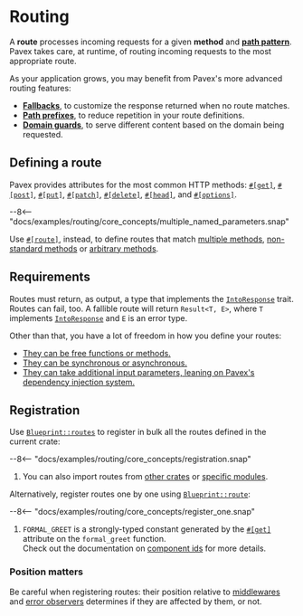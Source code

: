 # Routing

A **route** processes incoming requests for a given **method** and [**path pattern**](path_patterns.md).
Pavex takes care, at runtime, of routing incoming requests to the most appropriate route.

As your application grows, you may benefit from Pavex's more advanced routing features:

- [**Fallbacks**], to customize the response returned when no route matches.
- [**Path prefixes**](path_prefixes.md), to reduce repetition in your route definitions.
- [**Domain guards**](domain_guards.md), to serve different content based on the domain being requested.

## Defining a route

Pavex provides attributes for the most common HTTP methods: [`#[get]`][get_attr], [`#[post]`][post_attr], [`#[put]`][put_attr], [`#[patch]`][patch_attr], [`#[delete]`][delete_attr], [`#[head]`][head_attr], and [`#[options]`][options_attr].

--8<-- "docs/examples/routing/core_concepts/multiple_named_parameters.snap"

Use [`#[route]`][route_attr], instead, to define routes that match [multiple methods][multiple_methods], [non-standard methods][non_standard_methods] or [arbitrary methods][arbitrary_methods].

## Requirements

Routes must return, as output, a type that implements the [`IntoResponse`][IntoResponse] trait.\
Routes can fail, too. A fallible route will return `Result<T, E>`, where `T` implements [`IntoResponse`][IntoResponse] and `E` is an error type.

Other than that, you have a lot of freedom in how you define your routes:

- [They can be free functions or methods.](/guide/attributes/functions_and_methods.md)
- [They can be synchronous or asynchronous.](/guide/attributes/sync_or_async.md)
- [They can take additional input parameters, leaning on Pavex's dependency injection system.](/guide/dependency_injection/index.md)

## Registration

Use [`Blueprint::routes`][Blueprint::routes] to register in bulk all the routes defined in the current crate:

--8<-- "docs/examples/routing/core_concepts/registration.snap"

1. You can also import routes from [other crates][import_other_crates] or [specific modules][import_specific_modules].

Alternatively, register routes one by one using [`Blueprint::route`][Blueprint::route]:

--8<-- "docs/examples/routing/core_concepts/register_one.snap"

1. `FORMAL_GREET` is a strongly-typed constant generated by the [`#[get]`][get_attr] attribute on the `formal_greet` function.\
   Check out the documentation on [component ids](/guide/attributes/component_id.md) for more details.

### Position matters

Be careful when registering routes: their position relative to [middlewares](/guide/middleware/execution_order.md) and [error observers](/guide/errors/error_observers.md#position-matters) determines if they are affected by them, or not.

[Blueprint]: /api_reference/pavex/blueprint/struct.Blueprint.html
[Blueprint::route]: /api_reference/pavex/blueprint/struct.Blueprint.html#method.route
[Blueprint::routes]: /api_reference/pavex/blueprint/struct.Blueprint.html#method.routes
[IntoResponse]: /api_reference/pavex/response/trait.IntoResponse.html
[**Fallbacks**]: /api_reference/pavex/blueprint/struct.Blueprint.html#method.fallback
[get_attr]: /api_reference/pavex/attr.get.html
[post_attr]: /api_reference/pavex/attr.post.html
[put_attr]: /api_reference/pavex/attr.put.html
[patch_attr]: /api_reference/pavex/attr.patch.html
[delete_attr]: /api_reference/pavex/attr.delete.html
[head_attr]: /api_reference/pavex/attr.head.html
[options_attr]: /api_reference/pavex/attr.options.html
[route_attr]: /api_reference/pavex/attr.route.html
[import_other_crates]: /api_reference/pavex/struct.Blueprint.html#dependencies
[import_specific_modules]: /api_reference/pavex/struct.Blueprint.html#specific-modules
[multiple_methods]: /api_reference/pavex/attr.route.html#example-multiple-methods
[non_standard_methods]: /api_reference/pavex/attr.route.html#example-non-standard-method
[arbitrary_methods]: /api_reference/pavex/attr.route.html#example-arbitrary-methods
